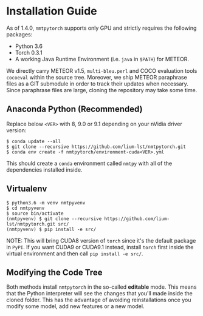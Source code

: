 # Installation Guide

As of 1.4.0, `nmtpytorch` supports only GPU and strictly requires the
following packages:

  - Python 3.6
  - Torch 0.3.1
  - A working Java Runtime Environment (i.e. `java` in `$PATH`) for METEOR.


We directly carry METEOR v1.5, `multi-bleu.perl` and COCO
evaluation tools `cocoeval` within the source tree. Moreover, we ship
METEOR paraphrase files as a GIT submodule in order to track their updates when
necessary. Since paraphrase files are large, cloning the repository may take
some time.

## Anaconda Python (Recommended)

Replace below `<VER>` with 8, 9.0 or 9.1 depending on your nVidia driver version:

```
$ conda update --all
$ git clone --recursive https://github.com/lium-lst/nmtpytorch.git
$ conda env create -f nmtpytorch/environment-cuda<VER>.yml
```

This should create a `conda` environment called `nmtpy` with all of the
dependencies installed inside.

## Virtualenv

```
$ python3.6 -m venv nmtpyvenv
$ cd nmtpyvenv
$ source bin/activate
(nmtpyvenv) $ git clone --recursive https://github.com/lium-lst/nmtpytorch.git src/
(nmtpyvenv) $ pip install -e src/
```

NOTE: This will bring CUDA8 version of `torch` since it's the default package in `PyPI`.
If you want CUDA9 or CUDA9.1 instead, install `torch` first inside the virtual environment
and then call `pip install -e src/`.

## Modifying the Code Tree

Both methods install `nmtpytorch` in the so-called **editable** mode. This
means that the Python interpreter will see the changes that you'll made inside the cloned folder.
This has the advantage of avoiding reinstallations once you modify some model,
add new features or a new model.
